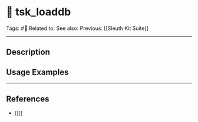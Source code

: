 # 💢 tsk_loaddb
Tags: #💢
Related to: 
See also: 
Previous: [[Sleuth Kit Suite]]

---
## Description


## Usage Examples


---
## References
- [[]]